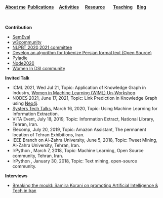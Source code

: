 #### [About me](./README.html)&nbsp; [Publications](./Publications.html)&nbsp; &nbsp; &nbsp;[Activities](./Activities.html)&nbsp; &nbsp; &nbsp; [Resource](./Resource.html)&nbsp; &nbsp; &nbsp;  &nbsp; [Teaching](./teaching.html)&nbsp; &nbsp; [Blog](./blog.html)&nbsp;

&nbsp;
&nbsp;

**Contribution**
- [SemEval](https://zenodo.org/communities/semeval/?page=1&size=20)
- [w3community](https://www.w3.org/community/ontolex/participants)
- [NLPBT 2020,2021 committee](https://sites.google.com/view/nlpbt-2020/organization)
- [Develop an algorithm for tokenize Persian formal text (Open Source)](https://github.com/skorani/tokenizer)
- [Pyladie](https://www.youtube.com/watch?v=wtejNLHYBNw)
- [Node2020](https://www.youtube.com/watch?v=WPGzCa1qwxM)
- [Women In DSI community](https://stsquared.github.io/about/events/2023/02/20/welcome-to-stsquared.html)


**Invited Talk**
- ICML 2021, Wed Jul 21, Topic: Application of Knowledge Graph in Industry, [Women in Machine Learning (WiML) Un-Workshop](https://icml.cc/Conferences/2021/ScheduleMultitrack?event=10849)
- NODES 2021, June 17, 2021, Topic: Link Prediction in Knowledge Graph using [Neo4j](https://neo4j.brand.live/c/2021nodes-homepage).
- [Systers Tech Talks](https://medium.com/wogrammer/systers-techtalk-speaker-spotlight-samira-korani-40e072a9eb12), March 16, 2020, Topic: Using Machine Learning  for Information Extraction.
- VITA Event, July 18, 2019, Topic: Information Extract, National Library, Tehran, Iran.
- Elecomp, July 20, 2019, Topic: Amazon Assistant, The permanent location of Tehran Exhibitions, Iran.
- IEEE Branch on Al-Zahra University, June 5, 2018, Topic: Tweet Mining, Al-Zahra University, Tehran, Iran.
- IrPython , March 7, 2018, Topic: Machine Learning, Open Source community, Tehran, Iran.
- IrPython , January 30, 2018, Topic: Text mining, open-source community.

**Interviews** 
- [Breaking the mould: Samira Korani on promoting Artificial Intelligence & Tech in Iran](https://peopleofcolorintech.com/engineers/breaking-the-mould-samira-korani-on-promoting-artificial-intelligence-tech-in-iran/)








